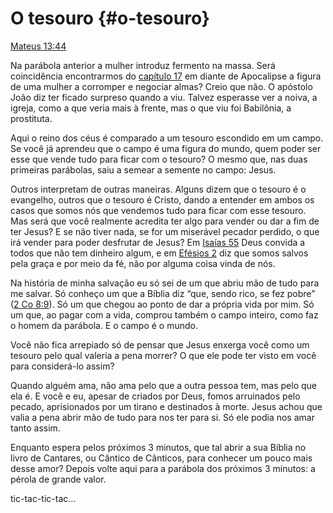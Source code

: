 # O tesouro {#o-tesouro}

[Mateus 13:44](http://bibliaonline.com.br/acf/mt/13/44)

Na parábola anterior a mulher introduz fermento na massa. Será coincidência encontrarmos do [capítulo 17](http://bibliaonline.com.br/acf/ap/17+) em diante de Apocalipse a figura de uma mulher a corromper e negociar almas? Creio que não. O apóstolo João diz ter ficado surpreso quando a viu. Talvez esperasse ver a noiva, a igreja, como a que veria mais à frente, mas o que viu foi Babilônia, a prostituta.

Aqui o reino dos céus é comparado a um tesouro escondido em um campo. Se você já aprendeu que o campo é uma figura do mundo, quem poder ser esse que vende tudo para ficar com o tesouro? O mesmo que, nas duas primeiras parábolas, saiu a semear a semente no campo: Jesus.

Outros interpretam de outras maneiras. Alguns dizem que o tesouro é o evangelho, outros que o tesouro é Cristo, dando a entender em ambos os casos que somos nós que vendemos tudo para ficar com esse tesouro. Mas será que você realmente acredita ter algo para vender ou dar a fim de ter Jesus? E se não tiver nada, se for um miserável pecador perdido, o que irá vender para poder desfrutar de Jesus? Em [Isaías 55](http://bibliaonline.com.br/acf/is/55) Deus convida a todos que não tem dinheiro algum, e em [Efésios 2](http://bibliaonline.com.br/acf/ef/2) diz que somos salvos pela graça e por meio da fé, não por alguma coisa vinda de nós.

Na história de minha salvação eu só sei de um que abriu mão de tudo para me salvar. Só conheço um que a Bíblia diz “que, sendo rico, se fez pobre” ([2 Co 8:9](http://bibliaonline.com.br/acf/2co/8/9)). Só um que chegou ao ponto de dar a própria vida por mim. Só um que, ao pagar com a vida, comprou também o campo inteiro, como faz o homem da parábola. E o campo é o mundo.

Você não fica arrepiado só de pensar que Jesus enxerga você como um tesouro pelo qual valeria a pena morrer? O que ele pode ter visto em você para considerá-lo assim?

Quando alguém ama, não ama pelo que a outra pessoa tem, mas pelo que ela é. E você e eu, apesar de criados por Deus, fomos arruinados pelo pecado, aprisionados por um tirano e destinados à morte. Jesus achou que valia a pena abrir mão de tudo para nos ter para si. Só ele podia nos amar tanto assim.

Enquanto espera pelos próximos 3 minutos, que tal abrir a sua Bíblia no livro de Cantares, ou Cântico de Cânticos, para conhecer um pouco mais desse amor? Depois volte aqui para a parábola dos próximos 3 minutos: a pérola de grande valor.

tic-tac-tic-tac...